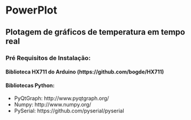 # <h1> PowerPlot </h1>
<h2> Plotagem de gráficos de temperatura em tempo real </h2>

<h3> Pré Requisitos de Instalação: </h3> 

<h4> Biblioteca HX711 do Arduino (https://github.com/bogde/HX711) </h4>
<h4> Bibliotecas Python: </h4>
<ul> 
	<li>  PyQtGraph: http://www.pyqtgraph.org/ </li>
	<li>  Numpy: http://www.numpy.org/ </li>
	<li>  PySerial: https://github.com/pyserial/pyserial </li>
</ul>

